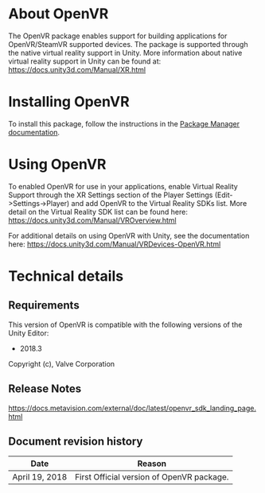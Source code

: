 # About OpenVR

The OpenVR package enables support for building applications for OpenVR/SteamVR supported devices. The package is supported through the native virtual reality support in Unity.
More information about native virtual reality support in Unity can be found at: https://docs.unity3d.com/Manual/XR.html

# Installing OpenVR

To install this package, follow the instructions in the [Package Manager documentation](https://docs.unity3d.com/Packages/com.unity.package-manager-ui@latest/index.html). 

# Using OpenVR

To enabled OpenVR for use in your applications, enable Virtual Reality Support through the XR Settings section of the Player Settings (Edit->Settings->Player) and add OpenVR to the Virtual Reality SDKs list.
More detail on the Virtual Reality SDK list can be found here: https://docs.unity3d.com/Manual/VROverview.html

For additional details on using OpenVR with Unity, see the documentation here: https://docs.unity3d.com/Manual/VRDevices-OpenVR.html

# Technical details
## Requirements
This version of OpenVR is compatible with the following versions of the Unity Editor:
 - 2018.3

 Copyright (c), Valve Corporation

## Release Notes

https://docs.metavision.com/external/doc/latest/openvr_sdk_landing_page.html

## Document revision history
|Date|Reason|
|---|---|
|April 19, 2018|First Official version of OpenVR package.|